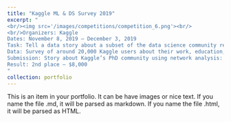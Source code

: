 ```yaml
---
title: "Kaggle ML & DS Survey 2019"
excerpt: "
<br/><img src='/images/competitions/competition_6.png'><br/>
<br/>Organizers: Kaggle
Dates: November 8, 2019 – December 3, 2019
Task: Tell a data story about a subset of the data science community represented in this survey, through a combination of both narrative text and data exploration.
Data: Survey of around 20,000 Kaggle users about their work, education, skills etc.
Submission: Story about Kaggle’s PhD community using network analysis: network of participants, skills, and countries.
Result: 2nd place – $8,000
"
collection: portfolio
---
```


This is an item in your portfolio. It can be have images or nice text. If you name the file .md, it will be parsed as markdown. If you name the file .html, it will be parsed as HTML. 
